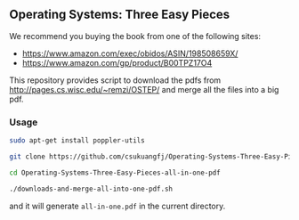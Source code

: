 

## Operating Systems: Three Easy Pieces

We recommend you buying the book from one of the following sites:

- https://www.amazon.com/exec/obidos/ASIN/198508659X/
- https://www.amazon.com/gp/product/B00TPZ17O4

This repository provides script to download the pdfs from
http://pages.cs.wisc.edu/~remzi/OSTEP/
and merge all the files into a big pdf.

### Usage

```sh
sudo apt-get install poppler-utils

git clone https://github.com/csukuangfj/Operating-Systems-Three-Easy-Pieces-all-in-one-pdf.git

cd Operating-Systems-Three-Easy-Pieces-all-in-one-pdf

./downloads-and-merge-all-into-one-pdf.sh
```

and it will generate `all-in-one.pdf`
in the current directory.
